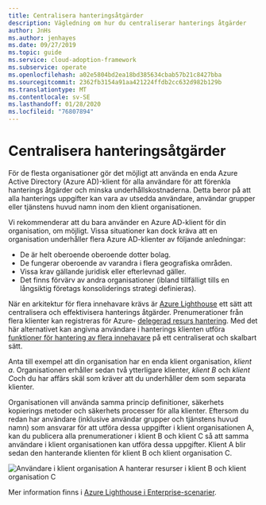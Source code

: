 ```yaml
---
title: Centralisera hanteringsåtgärder
description: Vägledning om hur du centraliserar hanterings åtgärder
author: JnHs
ms.author: jenhayes
ms.date: 09/27/2019
ms.topic: guide
ms.service: cloud-adoption-framework
ms.subservice: operate
ms.openlocfilehash: a02e5804bd2ea18bd385634cbab57b21c8427bba
ms.sourcegitcommit: 2362fb3154a91aa421224ffdb2cc632d982b129b
ms.translationtype: MT
ms.contentlocale: sv-SE
ms.lasthandoff: 01/28/2020
ms.locfileid: "76807894"
---
```

# <a name="centralize-management-operations"></a>Centralisera hanteringsåtgärder

För de flesta organisationer gör det möjligt att använda en enda Azure Active Directory (Azure AD)-klient för alla användare för att förenkla hanterings åtgärder och minska underhållskostnaderna. Detta beror på att alla hanterings uppgifter kan vara av utsedda användare, användar grupper eller tjänstens huvud namn inom den klient organisationen. 

Vi rekommenderar att du bara använder en Azure AD-klient för din organisation, om möjligt. Vissa situationer kan dock kräva att en organisation underhåller flera Azure AD-klienter av följande anledningar:

- De är helt oberoende oberoende dotter bolag.
- De fungerar oberoende av varandra i flera geografiska områden.
- Vissa krav gällande juridisk eller efterlevnad gäller.
- Det finns förvärv av andra organisationer (ibland tillfälligt tills en långsiktig företags konsoliderings strategi definieras).

När en arkitektur för flera innehavare krävs är [Azure Lighthouse](https://docs.microsoft.com/azure/lighthouse/overview) ett sätt att centralisera och effektivisera hanterings åtgärder. Prenumerationer från flera klienter kan registreras för Azure- [delegerad resurs hantering](https://docs.microsoft.com/azure/lighthouse/concepts/azure-delegated-resource-management). Med det här alternativet kan angivna användare i hanterings klienten utföra [funktioner för hantering av flera innehavare](https://docs.microsoft.com/azure/lighthouse/concepts/cross-tenant-management-experience) på ett centraliserat och skalbart sätt.

Anta till exempel att din organisation har en enda klient organisation, *klient a*. Organisationen erhåller sedan två ytterligare klienter, *klient B* och *klient C*och du har affärs skäl som kräver att du underhåller dem som separata klienter.

Organisationen vill använda samma princip definitioner, säkerhets kopierings metoder och säkerhets processer för alla klienter. Eftersom du redan har användare (inklusive användar grupper och tjänstens huvud namn) som ansvarar för att utföra dessa uppgifter i klient organisationen A, kan du publicera alla prenumerationer i klient B och klient C så att samma användare i klient organisationen kan utföra dessa uppgifter. Klient A blir sedan den hanterande klienten för klient B och klient organisation C.

![Användare i klient organisation A hanterar resurser i klient B och klient organisation C](../_images/manage/enterprise-azure-lighthouse.jpg)

Mer information finns i [Azure Lighthouse i Enterprise-scenarier](https://docs.microsoft.com/azure/lighthouse/concepts/enterprise).
